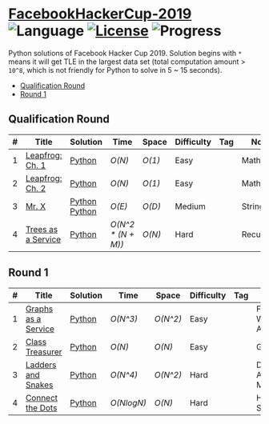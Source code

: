 # [FacebookHackerCup-2019](https://www.facebook.com/hackercup/past_rounds/) ![Language](https://img.shields.io/badge/language-Python-orange.svg) [![License](https://img.shields.io/badge/license-CC%203.0-blue.svg)](https://creativecommons.org/licenses/by-nc/3.0/) ![Progress](https://img.shields.io/badge/progress-8%20%2F%208-ff69b4.svg)

Python solutions of Facebook Hacker Cup 2019. Solution begins with `*` means it will get TLE in the largest data set (total computation amount > `10^8`, which is not friendly for Python to solve in 5 ~ 15 seconds).

* [Qualification Round](https://github.com/kamyu104/FacebookHackerCup-2019#qualification-round)
* [Round 1](https://github.com/kamyu104/FacebookHackerCup-2019#round-1)

## Qualification Round
| # | Title | Solution | Time | Space | Difficulty | Tag | Note |
|---| ----- | -------- | ---- | ----- | ---------- | --- | ---- |
|1| [Leapfrog: Ch. 1](https://www.facebook.com/hackercup/problem/656203948152907/)| [Python](./Qualification%20Round/leapfrog1.py)| _O(N)_ | _O(1)_ | Easy | | Math |
|2| [Leapfrog: Ch. 2](https://www.facebook.com/hackercup/problem/2426282194266338/)| [Python](./Qualification%20Round/leapfrog2.py)| _O(N)_ | _O(1)_ | Easy | | Math |
|3| [Mr. X](https://www.facebook.com/hackercup/problem/589264531559040/)| [Python](./Qualification%20Round/mr_x.py) [Python](./Qualification%20Round/mr_x2.py) | _O(E)_ | _O(D)_ | Medium | | String |
|4| [Trees as a Service](https://www.facebook.com/hackercup/problem/330920680938986/)| [Python](./Qualification%20Round/trees_as_service.py)| _O(N^2 * (N + M))_ | _O(N)_ | Hard | | Recursion |

## Round 1
| # | Title | Solution | Time | Space | Difficulty | Tag | Note |
|---| ----- | -------- | ---- | ----- | ---------- | --- | ---- |
|1| [Graphs as a Service](https://www.facebook.com/hackercup/problem/862237970786911/)| [Python](./Round%201/graphs_as_service.py)| _O(N^3)_ | _O(N^2)_ | Easy | | Floyd Warshall Algorithm |
|2| [Class Treasurer](https://www.facebook.com/hackercup/problem/2448144345414246/)| [Python](./Round%201/class_treasurer.py)| _O(N)_ | _O(N)_ | Easy | | Greedy |
|3| [Ladders and Snakes](https://www.facebook.com/hackercup/problem/448364075989193/)| [Python](./Round%201/ladders_and_snakes.py) | _O(N^4)_ | _O(N^2)_ | Hard | | Dinic Algorithm, Max Flow |
|4| [Connect the Dots](https://www.facebook.com/hackercup/problem/2390352741015547//)| [Python](./Round%201/connect_the_dots.py)| _O(NlogN)_ | _O(N)_ | Hard | | Heap, Sort |
